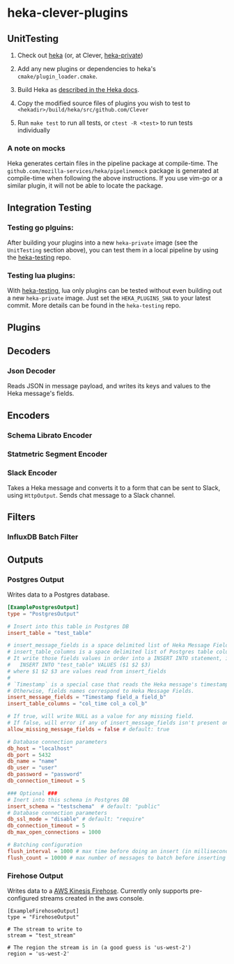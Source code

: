 heka-clever-plugins
===================

UnitTesting
-------

1. Check out [heka](https://github.com/mozilla-services/heka/) (or, at Clever, [heka-private](https://github.com/Clever/heka-private))

2. Add any new plugins or dependencies to heka's `cmake/plugin_loader.cmake`.

3. Build Heka as [described in the Heka docs](http://hekad.readthedocs.org/en/v0.6.0/installing.html).

4. Copy the modified source files of plugins you wish to test to `<hekadir>/build/heka/src/github.com/Clever`

5. Run `make test` to run all tests, or `ctest -R <test>` to run tests individually

### A note on mocks
Heka generates certain files in the pipeline package at compile-time. The `github.com/mozilla-services/heka/pipelinemock` package is generated at compile-time when following the above instructions. If you use vim-go or a similar plugin, it will not be able to locate the package.


Integration Testing
-------

### Testing go plguins:
After building your plugins into a new `heka-private` image (see the `UnitTesting` section above), you can test them in a local pipeline by using the [heka-testing](https://github.com/Clever/heka-testing) repo. 

### Testing lua plugins:
With [heka-testing](https://github.com/Clever/heka-testing), lua only plugins can be tested without even building out a new `heka-private` image. Just set the `HEKA_PLUGINS_SHA` to your latest commit. More details can be found in the `heka-testing` repo.


Plugins
-------

## Decoders
### Json Decoder

Reads JSON in message payload, and writes its keys and values to the Heka message's fields.

## Encoders
### Schema Librato Encoder
### Statmetric Segment Encoder
### Slack Encoder

Takes a Heka message and converts it to a form that can be sent to Slack, using `HttpOutput`.
Sends chat message to a Slack channel.

## Filters
### InfluxDB Batch Filter

## Outputs
### Postgres Output

Writes data to a Postgres database.

```toml
[ExamplePostgresOutput]
type = "PostgresOutput"

# Insert into this table in Postgres DB
insert_table = "test_table"

# insert_message_fields is a space delimited list of Heka Message Fields names.
# insert_table_columns is a space delimited list of Postgres table columns.
# It write those fields values in order into a INSERT INTO statement, i.e.
#   INSERT INTO "test_table" VALUES ($1 $2 $3)
# where $1 $2 $3 are values read from insert_fields
#
# `Timestamp` is a special case that reads the Heka message's timestamp.
# Otherwise, fields names correspond to Heka Message Fields.
insert_message_fields = "Timestamp field_a field_b"
insert_table_columns = "col_time col_a col_b"

# If true, will write NULL as a value for any missing field.
# If false, will error if any of insert_message_fields isn't present on the Heka message.
allow_missing_message_fields = false # default: true

# Database connection parameters
db_host = "localhost"
db_port = 5432
db_name = "name"
db_user = "user"
db_password = "password"
db_connection_timeout = 5

### Optional ###
# Inert into this schema in Postgres DB
insert_schema = "testschema"  # default: "public"
# Database connection parameters
db_ssl_mode = "disable" # default: "require"
db_connection_timeout = 5
db_max_open_connections = 1000

# Batching configuration
flush_interval = 1000 # max time before doing an insert (in milliseconds)
flush_count = 10000 # max number of messages to batch before inserting
```
### Firehose Output

Writes data to a [AWS Kinesis Firehose](https://aws.amazon.com/kinesis/firehose/). Currently only supports pre-configured streams created in the aws console.

```
[ExampleFirehoseOutput]
type = "FirehoseOutput"

# The stream to write to
stream = "test_stream"

# The region the stream is in (a good guess is 'us-west-2')
region = 'us-west-2'
```
